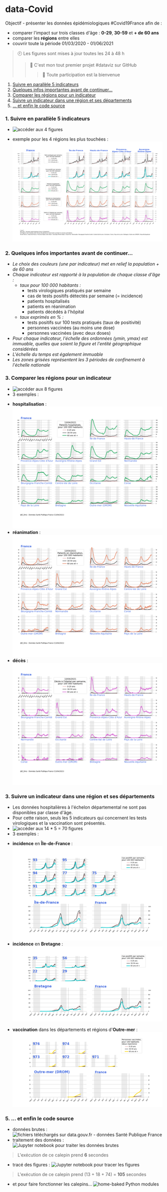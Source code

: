 # data-Covid
Objectif - présenter les données épidémiologiques #Covid19France afin de : 
* comparer l'impact sur trois classes d'âge : **0-29**, **30-59** et **+ de 60 ans**
* comparer les **régions** entre elles
* couvrir toute la période 01/03/2020 - 01/06/2021
>:clock8: Les figures sont mises à jour toutes les 24 à 48 h 
>>:hatching_chick: C'est mon tout premier projet #dataviz sur GitHub 
>>>:tada: Toute participation est la bienvenue 
1. [Suivre en parallèle 5 indicateurs](##example2)
2. [Quelques infos importantes avant de continuer...](#infos)
3. [Comparer les régions pour un indicateur](#example1)
4. [Suivre un indicateur dans une région et ses départements](###example3)
5. [... et enfin le code source](#example4) 
### 1. Suivre en parallèle 5 indicateurs<a name="example2"></a>
* ![accéder aux 4 figures](/Output/Figures%20Suivi%20parall%C3%A8le%20de%205%20indicateurs%20sur%20l'ensemble%20des%20r%C3%A9gions)
- exemple pour les 4 régions les plus touchées :
![Figure 1 / 3](Output/Figures%20Suivi%20parall%C3%A8le%20de%205%20indicateurs%20sur%20l'ensemble%20des%20r%C3%A9gions/regions-1%20sur%203.png)
### 2. Quelques infos importantes avant de continuer...<a name="info"></a>
+ _Le choix des couleurs (une par indicateur) met en relief la population + de 60 ans_
+ _Chaque indicateur est rapporté à la population de chaque classe d'âge :_
    * _taux pour 100 000 habitants :_
        * tests virologiques pratiqués par semaine
        * cas de tests positifs détectés par semaine (= incidence)
        * patients hospitalisés
        * patients en réanimation
        * patients décédés à l'hôpital
    * _taux exprimés en % :_
        * tests positifs sur 100 tests pratiqués (taux de positivité)
        * personnes vaccinées (au moins une dose)
        * personnes vaccinées (avec deux doses)
+ _Pour chaque indicateur, l'échelle des ordonnées (ymin, ymax) est immuable, quelles que soient la figure et l'entité géographique considérées_
+ _L'échelle du temps est également immuable_
+ _Les zones grisées représentent les 3 périodes de confinement à l'échelle nationale_

### 3. Comparer les régions pour un indicateur <a name="example1"></a>
* ![accéder aux 8 figures](/Output/Figures%20Synth%C3%A8se%20de%20chaque%20indicateur%20pour%20l'ensemble%20des%20r%C3%A9gions)
* 3 exemples :
- **hospitalisation** :
![Figure hosp](Output/Figures%20Synth%C3%A8se%20de%20chaque%20indicateur%20pour%20l'ensemble%20des%20r%C3%A9gions/fig-hosp.png)
- **réanimation** :
![Figure réa](Output/Figures%20Synth%C3%A8se%20de%20chaque%20indicateur%20pour%20l'ensemble%20des%20r%C3%A9gions/fig-rea.png)
- **décès** :
![Figure décès](Output/Figures%20Synth%C3%A8se%20de%20chaque%20indicateur%20pour%20l'ensemble%20des%20r%C3%A9gions/fig-deces.png)
### 3. Suivre un indicateur dans une région et ses départements<a name="example3"></a>
* Les données hospitalières à l'échelon départemental ne sont pas disponibles par classe d'âge.
* Pour cette raison, seuls les 5 indicateurs qui concernent les tests virologiques et la vaccination sont présentés.
* ![accéder aux 14 * 5 = 70 figures](/Output/Figures%20Synth%C3%A8se%20pour%20chaque%20r%C3%A9gion%20de%205%20indicateurs) 
* 3 exemples :
- **incidence** en **Île-de-France** :
![Incidence Île-de-France](/Output/Figures%20Synth%C3%A8se%20pour%20chaque%20r%C3%A9gion%20de%205%20indicateurs/%C3%8Ele-de-France/fig-%C3%8Ele-de-France-incidence.png)
- **incidence** en **Bretagne** :
![Incidence Bretagne](/Output/Figures%20Synth%C3%A8se%20pour%20chaque%20r%C3%A9gion%20de%205%20indicateurs/Bretagne/fig-Bretagne-incidence.png)
* **vaccination** dans les départements et régions d'**Outre-mer** :
![Dose 2 Outre-Mer](/Output/Figures%20Synth%C3%A8se%20pour%20chaque%20r%C3%A9gion%20de%205%20indicateurs/Outre-mer%20(DROM)/fig-Outre-mer%20(DROM)-dose2.png)

### 5. ... et enfin le code source <a name="example4"></a>
* données brutes :
![fichiers téléchargés sur data.gouv.fr - données Santé Publique France](/Data)
* traitement des données :
![Jupyter notebook pour traiter les données brutes](/Code/v4%20Traitement%20des%20donn%C3%A9es.ipynb)
> L'exécution de ce calepin prend **6** secondes
* tracé des figures :
![Jupyter notebook pour tracer les figures](/Code/v4%20Trac%C3%A9%20des%20figures.ipynb)
> L'exécution de ce calepin prend (13 + 18 + 74) = **105** secondes
* et pour faire fonctionner les calepins...
![home-baked Python modules](/Code/my_package)